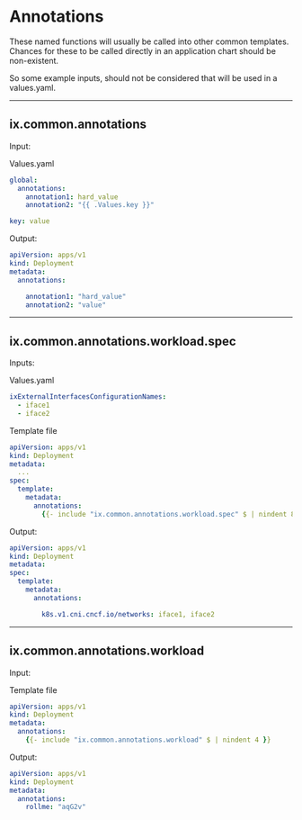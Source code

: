 # Annotations

These named functions will usually be called into other common templates.
Chances for these to be called directly in an application chart should be non-existent.

So some example inputs, should not be considered that will be used in a values.yaml.

---

## ix.common.annotations

Input:

Values.yaml

```yaml
global:
  annotations:
    annotation1: hard_value
    annotation2: "{{ .Values.key }}"

key: value
```

Output:

```yaml
apiVersion: apps/v1
kind: Deployment
metadata:
  annotations:

    annotation1: "hard_value"
    annotation2: "value"
```

---

## ix.common.annotations.workload.spec

Inputs:

Values.yaml

```yaml
ixExternalInterfacesConfigurationNames:
  - iface1
  - iface2
```

Template file

```yaml
apiVersion: apps/v1
kind: Deployment
metadata:
  ...
spec:
  template:
    metadata:
      annotations:
        {{- include "ix.common.annotations.workload.spec" $ | nindent 8 }}
```

Output:

```yaml
apiVersion: apps/v1
kind: Deployment
metadata:
spec:
  template:
    metadata:
      annotations:

        k8s.v1.cni.cncf.io/networks: iface1, iface2
```

---

## ix.common.annotations.workload

Input:

Template file

```yaml
apiVersion: apps/v1
kind: Deployment
metadata:
  annotations:
    {{- include "ix.common.annotations.workload" $ | nindent 4 }}
```

Output:

```yaml
apiVersion: apps/v1
kind: Deployment
metadata:
  annotations:
    rollme: "aqG2v"
```
